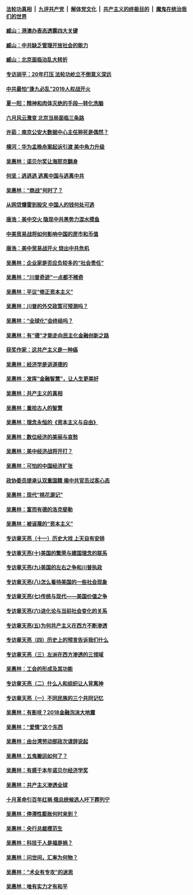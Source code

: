 ####  [法轮功真相](../../../../basic/blob/master/README.md?t=08241139) &nbsp;|&nbsp; [九评共产党](../../../../9ping.md/blob/master/README.md?t=08241139) &nbsp;|&nbsp; [解体党文化](../../../../jtdwh.md/blob/master/README.md?t=08241139)  &nbsp;|&nbsp; [共产主义的终极目的](../../../../gczydzjmd.md/blob/master/README.md?t=08241139) &nbsp;|&nbsp; [魔鬼在统治我们的世界](../../../../mgztzwmdsj.md/blob/master/README.md?t=08241139) 

#### [臧山：港澳办表态透露四大关键](../pages/nsc423/n11421628.md?t=08241139) 

#### [臧山：中共缺乏管理开放社会的能力](../pages/nsc423/n11407457.md?t=08241139) 

#### [臧山：北京面临治乱大转折](../pages/nsc423/n11406895.md?t=08241139) 

#### [专访胡平：20年打压 法轮功屹立不倒意义深远](../pages/nsc423/n11398800.md?t=08241139) 

#### [中共最怕“逢九必乱”2019人权战开火](../pages/nsc423/n11385248.md?t=08241139) 

#### [夏一阳：精神和肉体灭绝的手段—转化洗脑](../pages/nsc423/n11368250.md?t=08241139) 

#### [六月风云激变 北京当局面临三条路](../pages/nsc423/n11313668.md?t=08241139) 

#### [许茹：南京公安大数据中心主任猝死是偶然？](../pages/nsc423/n11064744.md?t=08241139) 

#### [横河：华为孟晚舟案起诉引渡 美中角力升级](../pages/nsc423/n11027230.md?t=08241139) 

#### [吴惠林：诺贝尔奖让海耶克翻身](../pages/nsc423/n10890049.md?t=08241139) 

#### [何坚：逃逃逃 逃离中国与逃离中共](../pages/nsc423/n10592891.md?t=08241139) 

#### [吴惠林：“商战”何时了？](../pages/nsc423/n10573558.md?t=08241139) 

#### [从网贷爆雷到股灾 中国人的钱何处可逃](../pages/nsc423/n10572800.md?t=08241139) 

#### [唐浩：美中交火 隐现中共黑势力混水摸鱼](../pages/nsc423/n10544040.md?t=08241139) 

#### [中美贸易战将如何影响中国的房市和币值](../pages/nsc423/n10543697.md?t=08241139) 

#### [唐浩：美中贸易战开火 烧出中共危机](../pages/nsc423/n10540126.md?t=08241139) 

#### [吴惠林：企业家是否应负较多的“社会责任”](../pages/nsc423/n10535022.md?t=08241139) 

#### [吴惠林：“川普奇迹”一点都不稀奇](../pages/nsc423/n10512808.md?t=08241139) 

#### [吴惠林：平议“修正资本主义”](../pages/nsc423/n10495724.md?t=08241139) 

#### [吴惠林：川普的外交政策可预测吗？](../pages/nsc423/n10462387.md?t=08241139) 

#### [吴惠林：“全球化”会终结吗？](../pages/nsc423/n10452838.md?t=08241139) 

#### [吴惠林：有“德”才能走向民主化金融创新之路](../pages/nsc423/n10432292.md?t=08241139) 

#### [获奖作家：这共产主义是一种癌](../pages/nsc423/n10431541.md?t=08241139) 

#### [吴惠林：经济学是讲道德的](../pages/nsc423/n10398014.md?t=08241139) 

#### [吴惠林：发挥“金融智慧”，让人生更美好](../pages/nsc423/n10375019.md?t=08241139) 

#### [吴惠林：共产主义的真相](../pages/nsc423/n10351394.md?t=08241139) 

#### [吴惠林：重拾古人的智慧](../pages/nsc423/n10337691.md?t=08241139) 

#### [吴惠林：理念永恒的《资本主义与自由》](../pages/nsc423/n10316274.md?t=08241139) 

#### [吴惠林：数位经济的美丽与哀愁](../pages/nsc423/n10292946.md?t=08241139) 

#### [吴惠林：美中经济战将开打？](../pages/nsc423/n10258825.md?t=08241139) 

#### [吴惠林：可怕的中国经济扩张](../pages/nsc423/n10219147.md?t=08241139) 

#### [政协委员提承认双重国籍 揭中共官员过客心态](../pages/nsc423/n10208809.md?t=08241139) 

#### [吴惠林：现代“桃花源记”](../pages/nsc423/n10185234.md?t=08241139) 

#### [吴惠林：富而有德的洛克斐勒](../pages/nsc423/n10142264.md?t=08241139) 

#### [吴惠林：被诬蔑的“资本主义”](../pages/nsc423/n10124816.md?t=08241139) 

#### [专访章天亮（十一）历史大戏 上天自有安排](../pages/nsc423/n10094905.md?t=08241139) 

#### [专访章天亮(十)美国的繁荣与建国理念的联系](../pages/nsc423/n10094899.md?t=08241139) 

#### [专访章天亮(九)美国的左右之争和川普执政](../pages/nsc423/n10094889.md?t=08241139) 

#### [专访章天亮(八)怎么看待美国的一些社会现象](../pages/nsc423/n10094857.md?t=08241139) 

#### [专访章天亮(七)传统与现代——美国价值之争](../pages/nsc423/n10093140.md?t=08241139) 

#### [专访章天亮(六)进化论与当前社会变化的关系](../pages/nsc423/n10092036.md?t=08241139) 

#### [专访章天亮(五)为何共产主义在西方不断渗透](../pages/nsc423/n10083620.md?t=08241139) 

#### [专访章天亮（四）历史上的预言告诉我们什么](../pages/nsc423/n10083606.md?t=08241139) 

#### [专访章天亮（三）左派在西方渗透的三领域](../pages/nsc423/n10081115.md?t=08241139) 

#### [吴惠林：工会的形成及其功能](../pages/nsc423/n10080633.md?t=08241139) 

#### [专访章天亮（二）什么人和组织让人背离神](../pages/nsc423/n10076637.md?t=08241139) 

#### [专访章天亮（一）不同民族的三个共同记忆](../pages/nsc423/n10074188.md?t=08241139) 

#### [吴惠林：有影呒？2018金融泡沫大地震](../pages/nsc423/n10040534.md?t=08241139) 

#### [吴惠林：“爱情”这个东西](../pages/nsc423/n10019423.md?t=08241139) 

#### [吴惠林：由台湾劳动部政次请辞说起](../pages/nsc423/n9979679.md?t=08241139) 

#### [吴惠林：五鬼搬运如何了？](../pages/nsc423/n9925338.md?t=08241139) 

#### [吴惠林：有感于本年诺贝尔经济学奖](../pages/nsc423/n9871883.md?t=08241139) 

#### [吴惠林：共产主义渗透全球](../pages/nsc423/n9812748.md?t=08241139) 

#### [十月革命引百年红祸 俄总统候选人吁下葬列宁](../pages/nsc423/n9810182.md?t=08241139) 

#### [吴惠林：停滞性膨胀何时来到？](../pages/nsc423/n9764136.md?t=08241139) 

#### [吴惠林：央行总裁模范生](../pages/nsc423/n9728134.md?t=08241139) 

#### [吴惠林：科技于人是福是祸？](../pages/nsc423/n9672982.md?t=08241139) 

#### [吴惠林：问世间，汇率为何物？](../pages/nsc423/n9621788.md?t=08241139) 

#### [吴惠林：“术业有专攻”的迷思](../pages/nsc423/n9580363.md?t=08241139) 

#### [吴惠林：唯有实力才有和平](../pages/nsc423/n9529599.md?t=08241139) 

